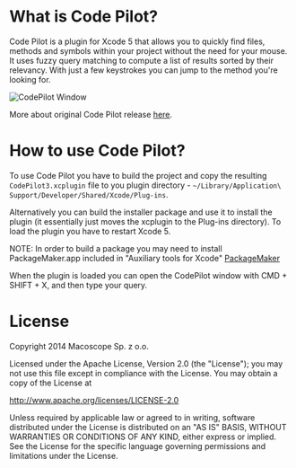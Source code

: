 What is Code Pilot?
===================

Code Pilot is a plugin for Xcode 5 that allows you to quickly find files, methods and symbols within your project without the need for your mouse. 
It uses fuzzy query matching to compute a list of results sorted by their relevancy. With just a few keystrokes you can jump to the method you're looking for.

![CodePilot Window](https://github.com/macoscope/CodePilot/raw/master/Screenshots/CodePilot_01.png.png "CodePilot Window")

More about original Code Pilot release [here](http://codepilot.cc/).

How to use Code Pilot?
======================

To use Code Pilot you have to build the project and copy the resulting `CodePilot3.xcplugin` file to you plugin directory - `~/Library/Application\ Support/Developer/Shared/Xcode/Plug-ins`. 

Alternatively you can build the installer package and use it to install the plugin (it essentially just moves the xcplugin to the Plug-ins directory). 
To load the plugin you have to restart Xcode 5.

NOTE: In order to build a package you may need to install PackageMaker.app included in "Auxiliary tools for Xcode" [PackageMaker](https://developer.apple.com/downloads/index.action?name=PackageMaker)

When the plugin is loaded you can open the CodePilot window with CMD + SHIFT + X, and then type your query.

License
=======

Copyright 2014 Macoscope Sp. z o.o.

Licensed under the Apache License, Version 2.0 (the "License"); you may not use this file except in compliance with the License. You may obtain a copy of the License at

http://www.apache.org/licenses/LICENSE-2.0

Unless required by applicable law or agreed to in writing, software distributed under the License is distributed on an "AS IS" BASIS, WITHOUT WARRANTIES OR CONDITIONS OF ANY KIND, either express or implied. See the License for the specific language governing permissions and limitations under the License.
